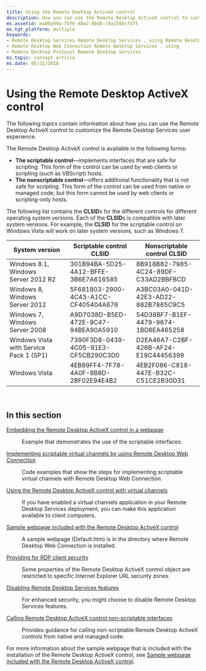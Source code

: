 ```yaml
---
title: Using the Remote Desktop ActiveX control
description: How you can use the Remote Desktop ActiveX control to customize the Remote Desktop Services user experience.
ms.assetid: ea80a99a-7bf6-48e2-8bd0-c9a158bcf475
ms.tgt_platform: multiple
keywords:
- Remote Desktop Services Remote Desktop Services , using Remote Desktop ActiveX control
- Remote Desktop Web Connection Remote Desktop Services , using
- Remote Desktop Protocol Remote Desktop Services
ms.topic: concept-article
ms.date: 05/31/2018
---
```


# Using the Remote Desktop ActiveX control

The following topics contain information about how you can use the Remote Desktop ActiveX control to customize the Remote Desktop Services user experience.

The Remote Desktop ActiveX control is available in the following forms:

-   **The scriptable control**—implements interfaces that are safe for scripting. This form of the control can be used by web clients or scripting (such as VBScript) hosts.
-   **The nonscriptable control**—offers additional functionality that is not safe for scripting. This form of the control can be used from native or managed code, but this form cannot be used by web clients or scripting-only hosts.

The following list contains the **CLSID**s for the different controls for different operating system versions. Each of the **CLSID**s is compatible with later system versions. For example, the **CLSID** for the scriptable control on Windows Vista will work on later system versions, such as Windows 7.



| System version                          | Scriptable control CLSID             | Nonscriptable control CLSID          |
|-----------------------------------------|--------------------------------------|--------------------------------------|
| Windows 8.1, Windows Server 2012 R2     | 301B94BA-5D25-4A12-BFFE-3B6E7A616585 | 8B918B82-7985-4C24-89DF-C33AD2BBFBCD |
| Windows 8, Windows Server 2012          | 5F681803-2900-4C43-A1CC-CF405404A676 | A3BC03A0-041D-42E3-AD22-882B7865C9C5 |
| Windows 7, Windows Server 2008          | A9D7038D-B5ED-472E-9C47-94BEA90A5910 | 54D38BF7-B1EF-4479-9674-1BD6EA465258 |
| Windows Vista with Service Pack 1 (SP1) | 7390F3D8-0439-4C05-91E3-CF5CB290C3D0 | D2EA46A7-C2BF-426B-AF24-E19C44456399 |
| Windows Vista                           | 4EB89FF4-7F78-4A0F-8B8D-2BF02E94E4B2 | 4EB2F086-C818-447E-B32C-C51CE2B30D31 |



 

## In this section

<dl> <dt>

[Embedding the Remote Desktop ActiveX control in a webpage](embedding-the-remote-desktop-activex-control-in-a-web-page.md)
</dt> <dd>

Example that demonstrates the use of the scriptable interfaces.

</dd> <dt>

[Implementing scriptable virtual channels by using Remote Desktop Web Connection](implementing-scriptable-virtual-channels-using-remote-desktop-web-connection.md)
</dt> <dd>

Code examples that show the steps for implementing scriptable virtual channels with Remote Desktop Web Connection.

</dd> <dt>

[Using the Remote Desktop ActiveX control with virtual channels](using-the-remote-desktop-activex-control-with-virtual-channels.md)
</dt> <dd>

If you have enabled a virtual channels application in your Remote Desktop Services deployment, you can make this application available to client computers.

</dd> <dt>

[Sample webpage included with the Remote Desktop ActiveX control](sample-web-page-included-with-the-remote-desktop-activex-control.md)
</dt> <dd>

A sample webpage (Default.htm) is in the directory where Remote Desktop Web Connection is installed.

</dd> <dt>

[Providing for RDP client security](providing-for-rdp-client-security.md)
</dt> <dd>

Some properties of the Remote Desktop ActiveX control object are restricted to specific Internet Explorer URL security zones.

</dd> <dt>

[Disabling Remote Desktop Services features](disabling-terminal-services-features.md)
</dt> <dd>

For enhanced security, you might choose to disable Remote Desktop Services features.

</dd>  <dt>

[Calling Remote Desktop ActiveX control non-scriptable interfaces](calling-non-scriptable-interfaces.md)
</dt> <dd>

Provides guidance for calling non-scriptable Remote Desktop ActiveX controls from native and managed code.

</dd> 


</dl>

For more information about the sample webpage that is included with the installation of the Remote Desktop ActiveX control, see [Sample webpage included with the Remote Desktop ActiveX control](sample-web-page-included-with-the-remote-desktop-activex-control.md).

 

 




